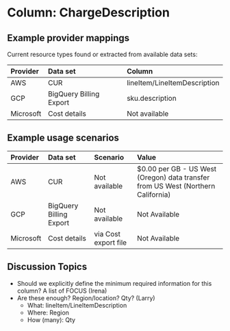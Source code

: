 # Column: ChargeDescription

## Example provider mappings

Current resource types found or extracted from available data sets:

| Provider  | Data set                | Column                                            	|
| :-------- | :---------------------- | :-------------------------------------------------------|
| AWS       | CUR                     | lineItem/LineItemDescription 				|
| GCP       | BigQuery Billing Export | sku.description                                         |
| Microsoft | Cost details            | Not available      			                |

## Example usage scenarios

| Provider  | Data set                | Scenario                           | Value                    |
|:----------|:------------------------|:-----------------------------------|:-------------------------|
| AWS       | CUR                     | Not available                      | $0.00 per GB - US West (Oregon) data transfer from US West (Northern California) |
| GCP       | BigQuery Billing Export | Not available                      | Not Available            |
| Microsoft | Cost details            | via Cost export file		   | Not Available            |

## Discussion Topics

- Should we explicitly define the minimum required information for this column? A list of FOCUS (Irena)
- Are these enough? Region/location? Qty? (Larry)
	- What: lineItem/LineItemDescription
	- Where: Region
	- How (many): Qty
